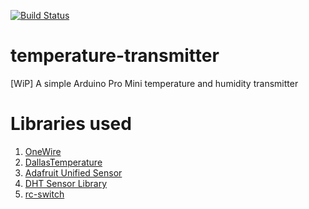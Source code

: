 [![Build Status](https://travis-ci.org/szymonbultrowicz/temperature-transmitter.svg?branch=master)](https://travis-ci.org/szymonbultrowicz/temperature-transmitter)

# temperature-transmitter
[WiP] A simple Arduino Pro Mini temperature and humidity transmitter

# Libraries used
1. [OneWire](https://www.pjrc.com/teensy/td_libs_OneWire.html)
1. [DallasTemperature](https://github.com/milesburton/Arduino-Temperature-Control-Library)
1. [Adafruit Unified Sensor](https://github.com/adafruit/Adafruit_Sensor)
1. [DHT Sensor Library](https://github.com/adafruit/DHT-sensor-library)
1. [rc-switch](https://github.com/sui77/rc-switch)